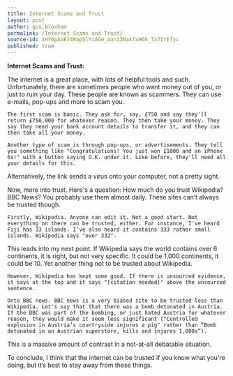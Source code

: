 ```yaml
---
title: Internet Scams and Trust
layout: post
author: gus.bloxham
permalink: /Internet Scams and Trust/
source-id: 1HY0pAGEJ49apSlYiAGe_aani3NakfxH6h_Tx7IrEfyc
published: true
---
```

**Internet Scams and Trust:**

The internet is a great place, with lots of helpful tools and such. Unfortunately, there are sometimes people who want money out of you, or just to ruin your day. These people are known as scammers. They can use e-mails, pop-ups and more to scam you.

	The first scam is basic. They ask for, say, £750 and say they'll return £750,000 for whatever reason. They then take your money. They say they need your bank account details to transfer it, and they can then take all your money.

	Another type of scam is through pop-ups, or advertisements. They tell you something like "Congratulations! You just won £1000 and an iPhone 6s!" with a button saying O.K. under it. Like before, they'll need all your details for this.

   Alternatively, the link sends a virus onto your computer, not a pretty sight.

Now, more into trust. Here's a question: How much do you trust Wikipedia? BBC News? You probably use them almost daily. These sites can’t always be trusted though.

	Firstly, Wikipedia. Anyone can edit it. Not a good start. Not everything on there can be trusted, either. For instance, I've heard Fiji has 33 islands. I’ve also heard it contains 333 rather small islands. Wikipedia says "over 332".

   This leads into my next point. If Wikipedia says the world contains over 6 continents, it is right, but not very specific. It could be 1,000 continents, it could be 10. Yet another thing not to be trusted about Wikipedia.

	However, Wikipedia has kept some good. If there is unsourced evidence, it says at the top and it says "[citation needed]" above the unsourced sentence.

	Onto BBC news. BBC news is a very biased site to be trusted less than Wikipedia. Let's say that that there was a bomb detonated in Austria. If the BBC was part of the bombing, or just hated Austria for whatever reason, they would make it seem less significant ("Controlled explosion in Austria’s countryside injures a pig" rather than “Bomb detonated in an Austrian superstore, kills and injures 1,000s”).

   This is a massive amount of contrast in a not-at-all debatable situation.

To conclude, I think that the internet can be trusted if you know what you're doing, but it’s best to stay away from these things.

